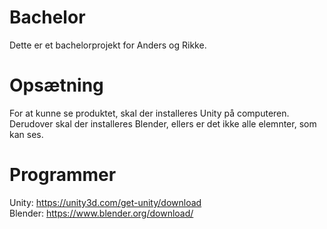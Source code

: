 # Bachelor
Dette er et bachelorprojekt for Anders og Rikke.

# Opsætning
For at kunne se produktet, skal der installeres Unity på computeren. 
Derudover skal der installeres Blender, ellers er det ikke alle elemnter, som kan ses. 

# Programmer
Unity: https://unity3d.com/get-unity/download <br> 
Blender: https://www.blender.org/download/
